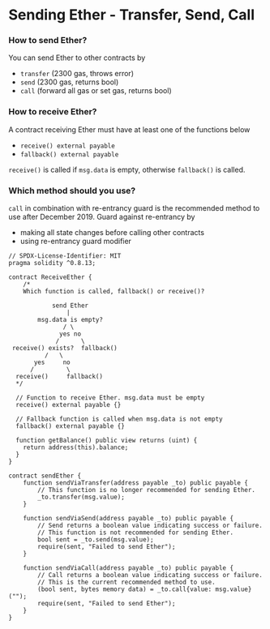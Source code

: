 # Sending Ether - Transfer, Send, Call
### How to send Ether?
You can send Ether to other contracts by
* `transfer` (2300 gas, throws error)
* `send` (2300 gas, returns bool)
* `call` (forward all gas or set gas, returns bool)

### How to receive Ether?
A contract receiving Ether must have at least one of the functions below
* `receive() external payable`
* `fallback() external payable`

`receive()` is called if `msg.data` is empty, otherwise `fallback()` is called.

### Which method should you use?
`call` in combination with re-entrancy guard is the recommended method to use after December 2019.
Guard against re-entrancy by
* making all state changes before calling other contracts
* using re-entrancy guard modifier

```
// SPDX-License-Identifier: MIT
pragma solidity ^0.8.13;

contract ReceiveEther {
	/*
	Which function is called, fallback() or receive()?

			send Ether
			    |
		msg.data is empty?
		       / \
		      yes no
		     /      \
 receive() exists?  fallback()
		  /   \
	   yes     no
	  /         \
  receive()     fallback()
  */

  // Function to receive Ether. msg.data must be empty
  receive() external payable {}

  // Fallback function is called when msg.data is not empty
  fallback() external payable {}

  function getBalance() public view returns (uint) {
  	return address(this).balance;
  }
}

contract sendEther {
	function sendViaTransfer(address payable _to) public payable {
		// This function is no longer recommended for sending Ether.
		_to.transfer(msg.value);
	}

	function sendViaSend(address payable _to) public payable {
		// Send returns a boolean value indicating success or failure.
		// This function is not recommended for sending Ether.
		bool sent = _to.send(msg.value);
		require(sent, "Failed to send Ether");
	}

	function sendViaCall(address payable _to) public payable {
		// Call returns a boolean value indicating success or failure.
		// This is the current recommended method to use.
		(bool sent, bytes memory data) = _to.call{value: msg.value}("");
		require(sent, "Failed to send Ether");
	}
}
```